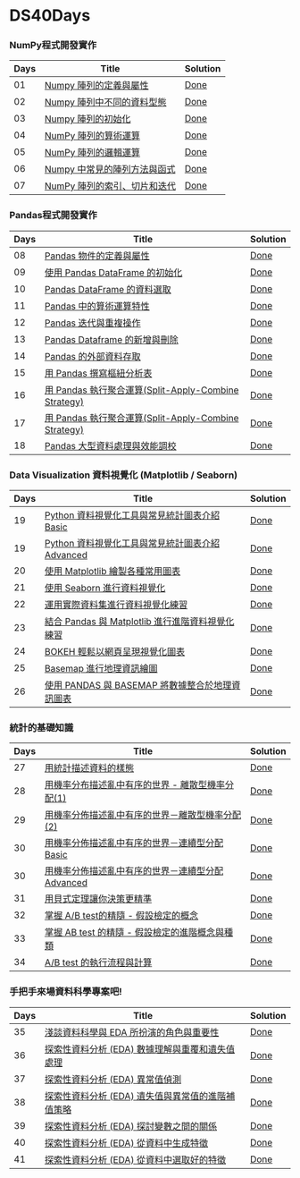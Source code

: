 # DS40Days

### NumPy程式開發實作
| Days   | Title | Solution |
|--------| ----- | -------- |
|01|[Numpy 陣列的定義與屬性]('https://www.cupoy.com/marathon-mission/00000174C4BC1B93000000016375706F795F70726572656C656173654355/000001754907C97F0000001A6375706F795F72656C656173654349/')|[Done]('/01Homework.ipynb')|
|02|[Numpy 陣列中不同的資料型態]('https://www.cupoy.com/marathon-mission/00000174C4BC1B93000000016375706F795F70726572656C656173654355/00000175490C17020000001B6375706F795F72656C656173654349/')|[Done]('/02Homework.ipynb')|
|03|[Numpy 陣列的初始化]('https://www.cupoy.com/marathon-mission/00000174C4BC1B93000000016375706F795F70726572656C656173654355/000001754914E8680000001C6375706F795F72656C656173654349/')|[Done]('/03Homework.ipynb')|
|04|[NumPy 陣列的算術運算]('https://www.cupoy.com/marathon-mission/00000174C4BC1B93000000016375706F795F70726572656C656173654355/00000175491F33860000001D6375706F795F72656C656173654349/')|[Done]('/04Homework.ipynb')|
|05|[NumPy 陣列的邏輯運算]('https://www.cupoy.com/marathon-mission/00000174C4BC1B93000000016375706F795F70726572656C656173654355/00000175492912FB0000001E6375706F795F72656C656173654349/')|[Done]('/05Homework.ipynb')|
|06|[Numpy 中常見的陣列方法與函式]('https://www.cupoy.com/marathon-mission/00000174C4BC1B93000000016375706F795F70726572656C656173654355/00000175493C2AF4000000216375706F795F72656C656173654349/')|[Done]('/06Homework.ipynb')|
|07|[NumPy 陣列的索引、切片和迭代]('https://www.cupoy.com/marathon-mission/00000174C4BC1B93000000016375706F795F70726572656C656173654355/0000017549469591000000226375706F795F72656C656173654349')|[Done]('/07Homework.ipynb')|

### Pandas程式開發實作
| Days   | Title | Solution |
|--------| ----- | -------- |
|08|[Pandas 物件的定義與屬性]('https://www.cupoy.com/marathon-mission/00000174C4BC1B93000000016375706F795F70726572656C656173654355/000001754950A6D9000000236375706F795F72656C656173654349/')|[Done]('/08Homework.ipynb')|
|09|[使用 Pandas DataFrame 的初始化]('https://www.cupoy.com/marathon-mission/00000174C4BC1B93000000016375706F795F70726572656C656173654355/00000175495A7361000000246375706F795F72656C656173654349/')|[Done]('/09Homework.ipynb')|
|10|[Pandas DataFrame 的資料選取]('https://www.cupoy.com/marathon-mission/00000174C4BC1B93000000016375706F795F70726572656C656173654355/00000176D59E20B70000000F6375706F795F72656C656173654349/')|[Done]('/10Homework.ipynb')|
|11|[Pandas 中的算術運算特性]('https://www.cupoy.com/marathon-mission/00000174C4BC1B93000000016375706F795F70726572656C656173654355/00000176E0B0C273000000136375706F795F72656C656173654349/')|[Done]('/11Homework.ipynb')|
|12|[Pandas 迭代與重複操作]('https://www.cupoy.com/marathon-mission/00000174C4BC1B93000000016375706F795F70726572656C656173654355/000001783EA02CC4000000106375706F795F72656C656173654349/')|[Done]('/12Homework.ipynb')|
|13|[Pandas Dataframe 的新增與刪除]('https://www.cupoy.com/marathon-mission/00000174C4BC1B93000000016375706F795F70726572656C656173654355/00000178444E2BBF000000026375706F795F72656C656173654349/')|[Done]('/13Homework.ipynb')|
|14|[Pandas 的外部資料存取]('https://www.cupoy.com/marathon-mission/00000174C4BC1B93000000016375706F795F70726572656C656173654355/00000178446913CA000000036375706F795F72656C656173654349/')|[Done]('/14Homework.ipynb')|
|15|[用 Pandas 撰寫樞紐分析表]('https://www.cupoy.com/marathon-mission/00000174C4BC1B93000000016375706F795F70726572656C656173654355/00000176E0D6D95C000000176375706F795F72656C656173654349/')|[Done]('/15Homework.ipynb')|
|16|[用 Pandas 執行聚合運算(Split-Apply-Combine Strategy)]('https://www.cupoy.com/marathon-mission/00000174C4BC1B93000000016375706F795F70726572656C656173654355/00000176E0E79AFC000000186375706F795F72656C656173654349/')|[Done]('/16Homework.ipynb')|
|17|[用 Pandas 執行聚合運算(Split-Apply-Combine Strategy)]('https://www.cupoy.com/marathon-mission/00000174C4BC1B93000000016375706F795F70726572656C656173654355/00000176E0E79AFC000000186375706F795F72656C656173654349/')|[Done]('/16Homework.ipynb')|
|18|[Pandas 大型資料處理與效能調校]('https://www.cupoy.com/marathon-mission/00000174C4BC1B93000000016375706F795F70726572656C656173654355/00000176E0F9E0F50000001A6375706F795F72656C656173654349/')|[Done]('/18Homework.ipynb')|

### Data Visualization 資料視覺化 (Matplotlib / Seaborn)
| Days   | Title | Solution |
|--------| ----- | -------- |
|19|[Python 資料視覺化工具與常見統計圖表介紹Basic]('https://www.cupoy.com/marathon-mission/00000174C4BC1B93000000016375706F795F70726572656C656173654355/00000176D6F42D75000000106375706F795F72656C656173654349/')|[Done]('/19Homework_1.ipynb')|
|19|[Python 資料視覺化工具與常見統計圖表介紹Advanced]('https://www.cupoy.com/marathon-mission/00000174C4BC1B93000000016375706F795F70726572656C656173654355/00000176D6F42D75000000106375706F795F72656C656173654349/')|[Done]('/19Homework_2.ipynb')|
|20|[使用 Matplotlib 繪製各種常用圖表]('https://www.cupoy.com/marathon-mission/00000174C4BC1B93000000016375706F795F70726572656C656173654355/00000176E11A55A90000001B6375706F795F72656C656173654349/')|[Done]('/20Homework.ipynb')|
|21|[使用 Seaborn 進行資料視覺化]('https://www.cupoy.com/marathon-mission/00000174C4BC1B93000000016375706F795F70726572656C656173654355/0000017549731EBC000000256375706F795F72656C656173654349/')|[Done]('/21Homework.ipynb')|
|22|[運用實際資料集進行資料視覺化練習]('https://www.cupoy.com/marathon-mission/00000174C4BC1B93000000016375706F795F70726572656C656173654355/00000175498782C8000000266375706F795F72656C656173654349/')|[Done]('/22Homework.ipynb')|
|23|[結合 Pandas 與 Matplotlib 進行進階資料視覺化練習]('https://www.cupoy.com/marathon-mission/00000174C4BC1B93000000016375706F795F70726572656C656173654355/000001754997FEB0000000276375706F795F72656C656173654349/')|[Done]('/23Homework.ipynb')|
|24|[BOKEH 輕鬆以網頁呈現視覺化圖表]('https://www.cupoy.com/marathon-mission/00000174C4BC1B93000000016375706F795F70726572656C656173654355/0000017549AE520F000000286375706F795F72656C656173654349/')|[Done]('/24Homework.ipynb')|
|25|[Basemap 進行地理資訊繪圖]('https://www.cupoy.com/marathon-mission/00000174C4BC1B93000000016375706F795F70726572656C656173654355/0000017549F55675000000296375706F795F72656C656173654349/')|[Done]('/25Homework.ipynb')|
|26|[使用 PANDAS 與 BASEMAP 將數據整合於地理資訊圖表]('https://www.cupoy.com/marathon-mission/00000174C4BC1B93000000016375706F795F70726572656C656173654355/000001754A144C290000002B6375706F795F72656C656173654349/codes')|[Done]('/26Homework.ipynb')|

### 統計的基礎知識
| Days   | Title | Solution |
|--------| ----- | -------- |
|27|[用統計描述資料的樣態]('https://www.cupoy.com/marathon-mission/00000174C4BC1B93000000016375706F795F70726572656C656173654355/000001754A4550E30000002C6375706F795F72656C656173654349/')|[Done]('/27Homework_1.ipynb')|
|28|[用機率分布描述亂中有序的世界 - 離散型機率分配(1)]('https://www.cupoy.com/marathon-mission/00000174C4BC1B93000000016375706F795F70726572656C656173654355/000001754A8936E30000002D6375706F795F72656C656173654349/')|[Done]('/28Homework_1.ipynb')|
|29|[用機率分佈描述亂中有序的世界－離散型機率分配(2)]('https://www.cupoy.com/marathon-mission/00000174C4BC1B93000000016375706F795F70726572656C656173654355/000001754AD16F93000000016375706F795F72656C656173654349/')|[Done]('/29Homework.ipynb')|
|30|[用機率分佈描述亂中有序的世界－連續型分配Basic]('https://www.cupoy.com/marathon-mission/00000174C4BC1B93000000016375706F795F70726572656C656173654355/0000017553DE27F1000000056375706F795F72656C656173654349/')|[Done]('/30Homework_1.ipynb')|
|30|[用機率分佈描述亂中有序的世界－連續型分配Advanced]('https://www.cupoy.com/marathon-mission/00000174C4BC1B93000000016375706F795F70726572656C656173654355/0000017553DE27F1000000056375706F795F72656C656173654349/')|[Done]('/30Homework_2.ipynb')|
|31|[用貝式定理讓你決策更精準]('https://www.cupoy.com/marathon-mission/00000174C4BC1B93000000016375706F795F70726572656C656173654355/000001755433D08B000000066375706F795F72656C656173654349/')|[Done]('/31Homework.ipynb')|
|32|[掌握 A/B test的精隨 - 假設檢定的概念]('https://www.cupoy.com/marathon-mission/00000174C4BC1B93000000016375706F795F70726572656C656173654355/000001755460C9F5000000076375706F795F72656C656173654349/')|[Done]('/32Homework.ipynb')|
|33|[掌握 AB test 的精隨 - 假設檢定的進階概念與種類]('https://www.cupoy.com/marathon-mission/00000174C4BC1B93000000016375706F795F70726572656C656173654355/00000176E15834E90000001E6375706F795F72656C656173654349/')|[Done]('/33Homework.ipynb')|
|34|[A/B test 的執行流程與計算]('https://www.cupoy.com/marathon-mission/00000174C4BC1B93000000016375706F795F70726572656C656173654355/00000175640A4B610000000E6375706F795F72656C656173654349/')|[Done]('/34Homework.ipynb')|

### 手把手來場資料科學專案吧!
| Days   | Title | Solution |
|--------| ----- | -------- |
|35|[淺談資料科學與 EDA 所扮演的角色與重要性]('https://www.cupoy.com/marathon-mission/00000174C4BC1B93000000016375706F795F70726572656C656173654355/0000017563DA1A0F0000000D6375706F795F72656C656173654349/')|[Done]('/35Homework.ipynb')|
|36|[探索性資料分析 (EDA) 數據理解與重覆和遺失值處理]('https://www.cupoy.com/marathon-mission/00000174C4BC1B93000000016375706F795F70726572656C656173654355/000001755524BC5B0000000C6375706F795F72656C656173654349/')|[Done]('/36Homework.ipynb')|
|37|[探索性資料分析 (EDA) 異常值偵測]('https://www.cupoy.com/marathon-mission/00000174C4BC1B93000000016375706F795F70726572656C656173654355/000001755511E2E40000000B6375706F795F72656C656173654349/')|[Done]('/37Homework.ipynb')|
|38|[探索性資料分析 (EDA) 遺失值與異常值的進階補值策略]('https://www.cupoy.com/marathon-mission/00000174C4BC1B93000000016375706F795F70726572656C656173654355/0000017554EEA1E80000000A6375706F795F72656C656173654349/')|[Done]('/38Homework.ipynb')|
|39|[探索性資料分析 (EDA) 探討變數之間的關係]('https://www.cupoy.com/marathon-mission/00000174C4BC1B93000000016375706F795F70726572656C656173654355/0000017554B6B9E5000000096375706F795F72656C656173654349/')|[Done]('/39Homework.ipynb')|
|40|[探索性資料分析 (EDA) 從資料中生成特徵]('https://www.cupoy.com/marathon-mission/00000174C4BC1B93000000016375706F795F70726572656C656173654355/00000175549D1EB8000000086375706F795F72656C656173654349/')|[Done]('/40Homework.ipynb')|
|41|[探索性資料分析 (EDA) 從資料中選取好的特徵]('https://www.cupoy.com/marathon-mission/00000174C4BC1B93000000016375706F795F70726572656C656173654355/00000175549D1EB8000000086375706F795F72656C656173654349/')|[Done]('/40Homework.ipynb')|
